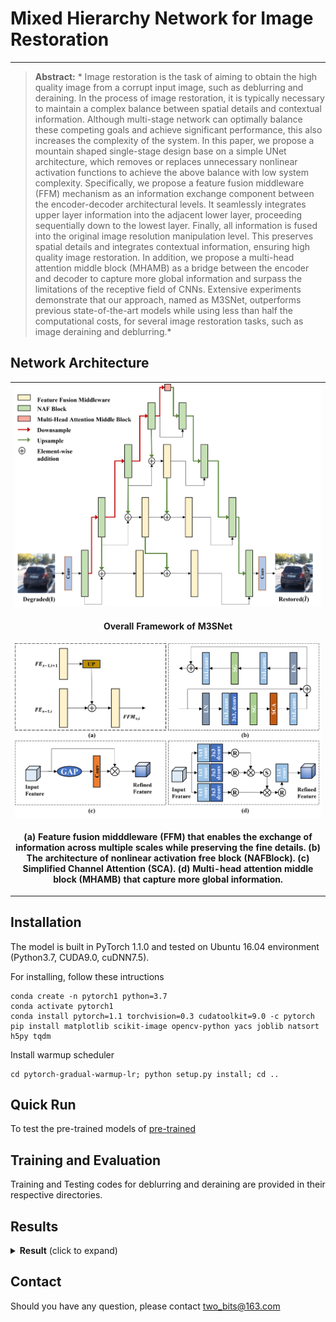 

# Mixed Hierarchy Network for Image Restoration

<!-- [![paper](https://img.shields.io/badge/arXiv-Paper-brightgreen)](http://arxiv.org/abs/2302.09554) -->
<hr />


> **Abstract:** * Image restoration is the task of aiming to obtain the high quality image from a corrupt input image, such as deblurring and
deraining. In the process of image restoration, it is typically necessary to maintain a complex balance between spatial details and
contextual information. Although multi-stage network can optimally
balance these competing goals and achieve significant performance,
this also increases the complexity of the system. In this paper, we
propose a mountain shaped single-stage design base on a simple UNet architecture, which removes or replaces unnecessary nonlinear
activation functions to achieve the above balance with low system
complexity. Specifically, we propose a feature fusion middleware
(FFM) mechanism as an information exchange component between
the encoder-decoder architectural levels. It seamlessly integrates upper layer information into the adjacent lower layer, proceeding sequentially down to the lowest layer. Finally, all information is fused
into the original image resolution manipulation level. This preserves
spatial details and integrates contextual information, ensuring high quality image restoration. In addition, we propose a multi-head attention middle block (MHAMB) as a bridge between the encoder and
decoder to capture more global information and surpass the limitations of the receptive field of CNNs. Extensive experiments demonstrate that our approach, named as M3SNet, outperforms previous
state-of-the-art models while using less than half the computational
costs, for several image restoration tasks, such as image deraining
and deblurring.* 

## Network Architecture
<table>
  <tr>
    <td align="center"> <img  src = "./fig/network2.png" width="500"> </td>
  </tr>
  <tr>
    <td><p align="center"><b>Overall Framework of M3SNet</b></p></td>
  </tr>
    <tr>
    <td align="center"> <img   src = "./fig/conponent4.png" width="500"> </td>
  </tr>
  <tr>
    <td><p align="center"><b>(a) Feature fusion midddleware (FFM) that enables the exchange of information across multiple scales while preserving the fine details. (b) The architecture of nonlinear activation free block (NAFBlock). (c) Simplified Channel Attention (SCA). (d) Multi-head attention middle block (MHAMB) that  capture more global information.</b></p></td>
</table>

## Installation
The model is built in PyTorch 1.1.0 and tested on Ubuntu 16.04 environment (Python3.7, CUDA9.0, cuDNN7.5).

For installing, follow these intructions
```
conda create -n pytorch1 python=3.7
conda activate pytorch1
conda install pytorch=1.1 torchvision=0.3 cudatoolkit=9.0 -c pytorch
pip install matplotlib scikit-image opencv-python yacs joblib natsort h5py tqdm
```

Install warmup scheduler

```
cd pytorch-gradual-warmup-lr; python setup.py install; cd ..
```

## Quick Run

To test the pre-trained models of [pre-trained](https://drive.google.com/drive/folders/1y4BEX7LagtXVO98ZItSbJJl7WWM3gnbD?usp=share_link)


## Training and Evaluation

Training and Testing codes for deblurring and deraining  are provided in their respective directories.

## Results


<details>
  <summary> <strong>Result</strong> (click to expand) </summary>
<table>
  <tr>
    <td> <img src = "./fig/result.png" width="450"> </td>
  </tr>
</table></details>


 



## Contact
Should you have any question, please contact two_bits@163.com


